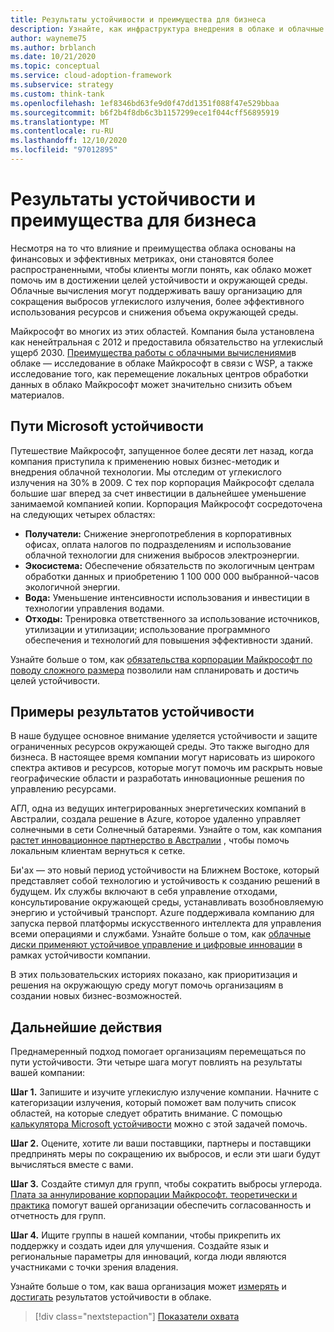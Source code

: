 ```yaml
---
title: Результаты устойчивости и преимущества для бизнеса
description: Узнайте, как инфраструктура внедрения в облаке и облачные вычисления могут помочь вам сократить выбросы выбросов, использовать ресурсы более эффективно и уменьшить объем окружающей среды.
author: wayneme75
ms.author: brblanch
ms.date: 10/21/2020
ms.topic: conceptual
ms.service: cloud-adoption-framework
ms.subservice: strategy
ms.custom: think-tank
ms.openlocfilehash: 1ef8346bd63fe9d0f47dd1351f088f47e529bbaa
ms.sourcegitcommit: b6f2b4f8db6c3b1157299ece1f044cff56895919
ms.translationtype: MT
ms.contentlocale: ru-RU
ms.lasthandoff: 12/10/2020
ms.locfileid: "97012895"
---
```

<!-- docutune:casing AGL WSP -->
<!-- cSpell:ignore AGL Bee'ah WSP -->

# <a name="sustainability-outcomes-and-benefits-for-business"></a>Результаты устойчивости и преимущества для бизнеса

Несмотря на то что влияние и преимущества облака основаны на финансовых и эффективных метриках, они становятся более распространенными, чтобы клиенты могли понять, как облако может помочь им в достижении целей устойчивости и окружающей среды. Облачные вычисления могут поддерживать вашу организацию для сокращения выбросов углекислого излучения, более эффективного использования ресурсов и снижения объема окружающей среды.

Майкрософт во многих из этих областей. Компания была установлена как ненейтральная с 2012 и предоставила обязательство на углекислый ущерб 2030. [Преимущества работы с облачными вычислениями](https://download.microsoft.com/download/7/3/9/739BC4AD-A855-436E-961D-9C95EB51DAF9/Microsoft_Cloud_Carbon_Study_2018.pdf)в облаке — исследование в облаке Майкрософт в связи с WSP, а также исследование того, как перемещение локальных центров обработки данных в облако Майкрософт может значительно снизить объем материалов.

## <a name="the-microsoft-sustainability-journey"></a>Пути Microsoft устойчивости

Путешествие Майкрософт, запущенное более десяти лет назад, когда компания приступила к применению новых бизнес-методик и внедрения облачной технологии. Мы отследим от углекислого излучения на 30% в 2009. С тех пор корпорация Майкрософт сделала большие шаг вперед за счет инвестиции в дальнейшее уменьшение занимаемой компанией копии. Корпорация Майкрософт сосредоточена на следующих четырех областях:

- **Получатели:** Снижение энергопотребления в корпоративных офисах, оплата налогов по подразделениям и использование облачной технологии для снижения выбросов электроэнергии.
- **Экосистема:** Обеспечение обязательств по экологичным центрам обработки данных и приобретению 1 100 000 000 выбранной-часов экологичной энергии.
- **Вода:** Уменьшение интенсивности использования и инвестиции в технологии управления водами.
- **Отходы:** Тренировка ответственного за использование источников, утилизации и утилизации; использование программного обеспечения и технологий для повышения эффективности зданий.

Узнайте больше о том, как [обязательства корпорации Майкрософт по поводу сложного размера](https://www.microsoft.com/sustainability/approach) позволили нам спланировать и достичь целей устойчивости.

## <a name="examples-of-sustainability-outcomes"></a>Примеры результатов устойчивости

В наше будущее основное внимание уделяется устойчивости и защите ограниченных ресурсов окружающей среды. Это также выгодно для бизнеса. В настоящее время компании могут нарисовать из широкого спектра активов и ресурсов, которые могут помочь им раскрыть новые географические области и разработать инновационные решения по управлению ресурсами.

АГЛ, одна из ведущих интегрированных энергетических компаний в Австралии, создала решение в Azure, которое удаленно управляет солнечными в сети Солнечный батареями. Узнайте о том, как компания [растет инновационное партнерство в Австралии](https://customers.microsoft.com/doclink/847171-agl-energy-azure-en-australia) , чтобы помочь локальным клиентам вернуться к сетке.

Би'ах — это новый период устойчивости на Ближнем Востоке, который представляет собой технологию и устойчивость к созданию решений в будущем. Их службы включают в себя управление отходами, консультирование окружающей среды, устанавливать возобновляемую энергию и устойчивый транспорт. Azure поддерживала компанию для запуска первой платформы искусственного интеллекта для управления всеми операциями и службами. Узнайте больше о том, как [облачные диски применяют устойчивое управление и цифровые инновации](https://customers.microsoft.com/doclink/739894-beeah-sharjah-environment-professional-services-azure-united-arab-emirates) в рамках устойчивости компании.

В этих пользовательских историях показано, как приоритизация и решения на окружающую среду могут помочь организациям в создании новых бизнес-возможностей.

## <a name="next-steps"></a>Дальнейшие действия

Преднамеренный подход помогает организациям перемещаться по пути устойчивости. Эти четыре шага могут повлиять на результаты вашей компании:

**Шаг 1.** Запишите и изучите углекислую излучение компании. Начните с категоризации излучения, который поможет вам получить список областей, на которые следует обратить внимание. С помощью [калькулятора Microsoft устойчивости](https://www.microsoft.com/sustainability/sustainability-guide/sustainability-calculator) можно с этой задачей помочь.

**Шаг 2.** Оцените, хотите ли ваши поставщики, партнеры и поставщики предпринять меры по сокращению их выбросов, и если эти шаги будут вычисляться вместе с вами.

**Шаг 3.** Создайте стимул для групп, чтобы сократить выбросы углерода. [Плата за аннулирование корпорации Майкрософт. теоретически и практика](https://download.microsoft.com/documents/en-us/csr/environment/microsoft_carbon_fee_guide.pdf) помогут вашей организации обеспечить согласованность и отчетность для групп.

**Шаг 4.** Ищите группы в нашей компании, чтобы прикрепить их поддержку и создать идеи для улучшения. Создайте язык и региональные параметры для инноваций, когда люди являются участниками с точки зрения владения.

Узнайте больше о том, как ваша организация может [измерять](./okr.md) и [достигать](./reach-outcomes.md) результатов устойчивости в облаке.

> [!div class="nextstepaction"]
> [Показатели охвата](./reach-outcomes.md)
